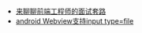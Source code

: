 # 


- [来聊聊前端工程师的面试套路](https://mp.weixin.qq.com/s/p4SdOKWgj53bXeM2WriZDg)
- [android Webview支持input type=file](http://blog.csdn.net/earbao/article/details/50716747)








